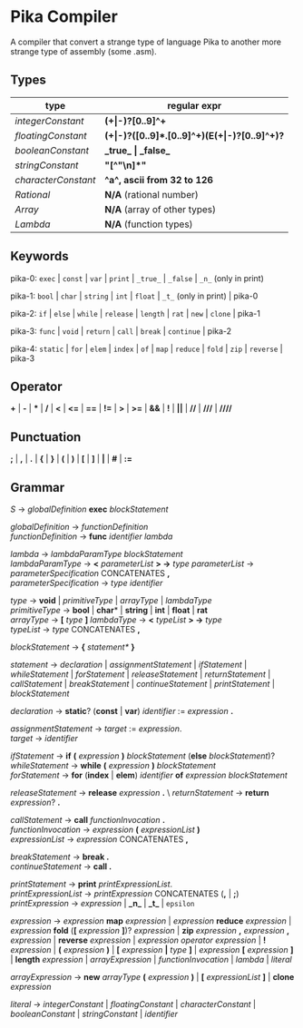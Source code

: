 # Pika Compiler
A compiler that convert a strange type of language Pika to another 
more strange type of assembly (some .asm).

## Types

type | regular expr
--- | ---
*integerConstant* | **(+\|-)?[0..9]^+**
*floatingConstant* | **(+\|-)?([0..9]*.[0..9]^+)(E(+\|-)?[0..9]^+)?**
*booleanConstant* | **\_true\_ \| \_false\_**
*stringConstant* | **"[^"\n]*"**
*characterConstant* | **^a^, ascii from 32 to 126**
*Rational* | **N/A** (rational number)
*Array* | **N/A** (array of other types)
*Lambda* | **N/A** (function types)

## Keywords

pika-0: ``exec`` | ``const`` | ``var`` | ``print`` | ``_true_`` | ``_false`` | ``_n_`` (only in print)

pika-1: ``bool`` | ``char`` | ``string`` | ``int`` | ``float`` |  ``_t_`` (only in print) | pika-0

pika-2: ``if`` | ``else`` | ``while`` | ``release`` | ``length`` | ``rat`` | ``new`` | ``clone`` | pika-1

pika-3: ``func`` | ``void`` | ``return`` | ``call`` | ``break`` | ``continue`` | pika-2

pika-4: ``static`` | ``for`` | ``elem`` | ``index`` | ``of`` | ``map`` | ``reduce`` | ``fold`` | ``zip`` | ``reverse`` | pika-3

## Operator

**+** | **-** | **\*** | **/** | **<** | **<=** | **==** | **!=** | **>** | **>=** | **&&** | **!** | **||** | **//** | **///** | **////**

## Punctuation

**;** | **,** | **.** | **{** | **}** | **(** | **)** | **\[** | **\]** | **|** | **#** | **:=**

## Grammar
*S* -> *globalDefinition* **exec** *blockStatement*

*globalDefinition* -> *functionDefinition* \
*functionDefinition* -> **func** *identifier* *lambda*

*lambda* -> *lambdaParamType* *blockStatement* \
*lambdaParamType* -> **<** *parameterList* **> ->** *type*
*parameterList* -> *parameterSpecification* CONCATENATES **,** \
*parameterSpecification* -> *type* *identifier*

*type* -> **void** | *primitiveType* | *arrayType* | *lambdaType* \
*primitiveType* -> **bool** | **char*** | **string** | **int** | **float** | **rat** \
*arrayType* -> **\[** *type* **\]**
*lambdaType* -> **<** *typeList* **> ->** *type* \
*typeList* -> *type* CONCATENATES **,**

*blockStatement* -> **{** *statement\** **}**

*statement* -> *declaration* | *assignmentStatement* | *ifStatement* | *whileStatement* | *forStatement* | *releaseStatement* | *returnStatement* | *callStatement* | *breakStatement* | *continueStatement* | *printStatement* | *blockStatement*

*declaration* -> **static**? (**const** | **var**) *identifier* := *expression* **.**

*assignmentStatement* -> *target* := *expression*. \
*target* -> *identifier*

*ifStatement* -> **if** **(** *expression* **)** *blockStatement* (**else** *blockStatement*)? \
*whileStatement* -> **while** **(** *expression* **)** *blockStatement* \
*forStatement* -> **for** (**index** | **elem**) *identifier* **of** *expression blockStatement*

*releaseStatement* -> **release** *expression* **.** \ 
*returnStatement* -> **return** *expression*? **.**

*callStatement* -> **call** *functionInvocation* **.** \
*functionInvocation* -> *expression* **(** *expressionList* **)** \
*expressionList* -> *expression* CONCATENATES **,**

*breakStatement* -> **break .** \
*continueStatement* -> **call .**

*printStatement* -> **print** *printExpressionList*. \
*printExpressionList* -> *printExpression* CONCATENATES (**,** | **;**) \
*printExpression* -> *expression* | **\_n\_** | **\_t\_** | ``epsilon``

*expression* ->  *expression* **map** *expression* | *expression* **reduce** *expression* | *expression* **fold** (**\[** *expression* **\]**)? *expression* | **zip** *expression* **,** *expression* **,** *expression* | **reverse** *expression* | *expression operator expression* | **!** *expression* | **(** *expression* **)** | **\[** *expression* **|** *type* **\]** | *expression* **\[** *expression* **\]** | **length** *expression* | *arrayExpression* | *functionInvocation* | *lambda* | *literal*

*arrayExpression* -> **new** *arrayType* **(** *expression* **)** | **\[** *expressionList* **\]** | **clone** *expression*

*literal* -> *integerConstant* | *floatingConstant* | *characterConstant* | *booleanConstant* | *stringConstant* | *identifier*
